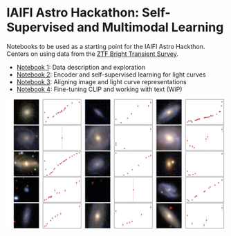 # IAIFI Astro Hackathon: Self-Supervised and Multimodal Learning

Notebooks to be used as a starting point for the IAIFI Astro Hackthon. Centers on using data from the [ZTF Bright Transient Survey](https://www.ztf.caltech.edu/ztf-bts.html).

- [Notebook 1](./notebooks/01_exploratory_data.ipynb): Data description and exploration
- [Notebook 2](./notebooks/02_ssl_lightcurve_encoder.ipynb): Encoder and self-supervised learning for light curves
- [Notebook 3](./notebooks/03_aligning_representations.ipynb): Aligning image and light curve representations
- [Notebook 4](./notebooks/04_clip_finetuning.ipynb): Fine-tuning CLIP and working with text (WiP)

![ssl](./notebooks/assets/banner.png)
